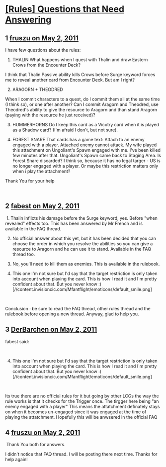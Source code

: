 # [[Rules] Questions that Need Answering](https://community.fantasyflightgames.com/topic/46127-rules-questions-that-need-answering/)

## 1 [fruszu on May 2, 2011](https://community.fantasyflightgames.com/topic/46127-rules-questions-that-need-answering/?do=findComment&comment=462163)

I have few questions about the rules:

1. THALIN
What happens when I quest with Thalin and draw Eastern Crows from the Encounter Deck?

I think that Thalin Passive ability kills Crows before Surge keyword forces me to reveal another card from Encounter Deck. But am I right?

2. ARAGORN + THEODRED

When I commit characters to a quest, do I commit them all at the same time (I think so), or one after another? Can I commit Aragorn and Theodred, use Theodred's ability to give the resource to Aragorn and than stand Aragorn (paying with the resource he just received)?

3. HUMMERHORNS
Do I keep this card as a Vicotry card when it is played as a Shadow card? (I'm afraid I don't, but not sure).

4. FOREST SNARE
That cards has a game text: Attach to an enemy engaged with a player. Attached enemy cannot attack.
My wife played this attachment on Ungoliant's Spawn engaged with me. I've been killed few minutes after that. Ungoliant's Spawn came back to Staging Area. Is Forest Snare discarded? I think so, because it has no legal targer - US is no longer engaged with a player. Or maybe this restriction matters only when i play the attachment?

Thank You for your help

 

## 2 [fabest on May 2, 2011](https://community.fantasyflightgames.com/topic/46127-rules-questions-that-need-answering/?do=findComment&comment=462171)

 1. Thalin inflicts his damage before the Surge keyword, yes. Before "when revealed" effects too. This has been answered by Mr French and is available in the FAQ thread.

2. No official answer about this yet, but it has been decided that you can choose the order in which you resolve the abilities so you can give a resource to Aragorn and he can use it to stand. Available in the FAQ thread too.

3. No, you'll need to kill them as enemies. This is available in the rulebook.

4. This one I'm not sure but I'd say that the target restriction is only taken into account when playing the card. This is how I read it and I'm pretty confident about that. But you never know :) [//content.invisioncic.com/Mfantflight/emoticons/default_smile.png]

 

Conclusion : be sure to read the FAQ thread, other rules thread and the rulebook before opening a new thread. Anyway, glad to help you.

## 3 [DerBarchen on May 2, 2011](https://community.fantasyflightgames.com/topic/46127-rules-questions-that-need-answering/?do=findComment&comment=462185)

fabest said:

 

4. This one I'm not sure but I'd say that the target restriction is only taken into account when playing the card. This is how I read it and I'm pretty confident about that. But you never know :) [//content.invisioncic.com/Mfantflight/emoticons/default_smile.png]

 



Its true there are no official rules for it but going by other LCGs the way the rule works is that it checks for the Trigger once. The tirgger here being "an enemy engaged with a player" This means the attatchment definately stays on when it becomes un-engaged since it was engaged at the time of playing the attatchment. Hopefully this will be anwsered in the official FAQ

## 4 [fruszu on May 2, 2011](https://community.fantasyflightgames.com/topic/46127-rules-questions-that-need-answering/?do=findComment&comment=462327)

 Thank You both for answers.

I didn't notice that FAQ thread. I will be posting there next time. Thanks for help again!

